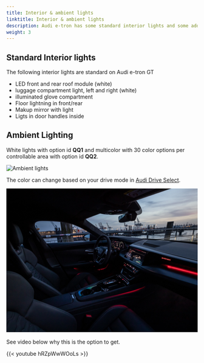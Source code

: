 ```yaml
---
title: Interior & ambient lights
linktitle: Interior & ambient lights
description: Audi e-tron has some standard interior lights and some additional options.
weight: 3
---
```


## Standard Interior lights

The following interior lights are standard on Audi e-tron GT

- LED front and rear roof module (white)
- luggage compartment light, left and right (white)
- illuminated glove compartment
- Floor lightning in front/rear
- Makup mirror with light
- Ligts in door handles inside

## Ambient Lighting

White lights with option id **QQ1** and multicolor with 30 color options per controllable
area with option id **QQ2**.

![Ambient lights](ambientligtscontrol.jpg "The lighs are controlled in MMI")

The color can change based on your drive mode in [Audi Drive Select](/models/e-tron-gt/technology/audidriveselect/).

![Ambient lights](ambientlight_1.jpg "Multicolor interior lights")

See video below why this is the option to get.

{{< youtube hRZpWwWOoLs >}}